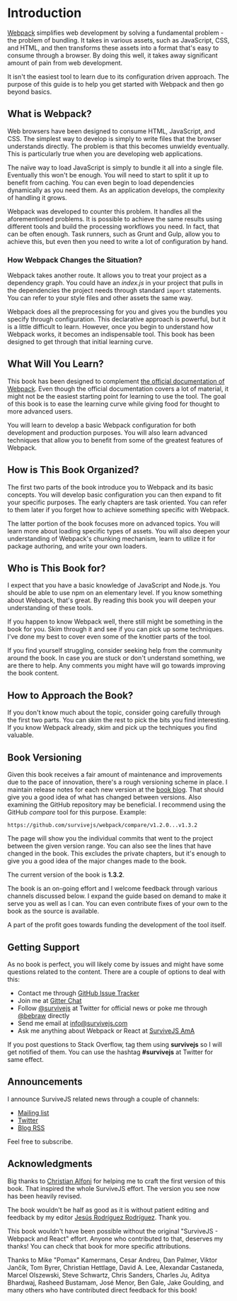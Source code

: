 # Introduction

[Webpack](https://webpack.github.io/) simplifies web development by solving a fundamental problem - the problem of bundling. It takes in various assets, such as JavaScript, CSS, and HTML, and then transforms these assets into a format that's easy to consume through a browser. By doing this well, it takes away significant amount of pain from web development.

It isn't the easiest tool to learn due to its configuration driven approach. The purpose of this guide is to help you get started with Webpack and then go beyond basics.

## What is Webpack?

Web browsers have been designed to consume HTML, JavaScript, and CSS. The simplest way to develop is simply to write files that the browser understands directly. The problem is that this becomes unwieldy eventually. This is particularly true when you are developing web applications.

The naïve way to load JavaScript is simply to bundle it all into a single file. Eventually this won't be enough. You will need to start to split it up to benefit from caching. You can even begin to load dependencies dynamically as you need them. As an application develops, the complexity of handling it grows.

Webpack was developed to counter this problem. It handles all the aforementioned problems. It is possible to achieve the same results using different tools and build the processing workflows you need. In fact, that can be often enough. Task runners, such as Grunt and Gulp, allow you to achieve this, but even then you need to write a lot of configuration by hand.

### How Webpack Changes the Situation?

Webpack takes another route. It allows you to treat your project as a dependency graph. You could have an *index.js* in your project that pulls in the dependencies the project needs through standard `import` statements. You can refer to your style files and other assets the same way.

Webpack does all the preprocessing for you and gives you the bundles you specify through configuration. This declarative approach is powerful, but it is a little difficult to learn. However, once you begin to understand how Webpack works, it becomes an indispensable tool. This book has been designed to get through that initial learning curve.

## What Will You Learn?

This book has been designed to complement [the official documentation of Webpack](https://webpack.github.io/docs/). Even though the official documentation covers a lot of material, it might not be the easiest starting point for learning to use the tool. The goal of this book is to ease the learning curve while giving food for thought to more advanced users.

You will learn to develop a basic Webpack configuration for both development and production purposes. You will also learn advanced techniques that allow you to benefit from some of the greatest features of Webpack.

## How is This Book Organized?

The first two parts of the book introduce you to Webpack and its basic concepts. You will develop basic configuration you can then expand to fit your specific purposes. The early chapters are task oriented. You can refer to them later if you forget how to achieve something specific with Webpack.

The latter portion of the book focuses more on advanced topics. You will learn more about loading specific types of assets. You will also deepen your understanding of Webpack's chunking mechanism, learn to utilize it for package authoring, and write your own loaders.

## Who is This Book for?

I expect that you have a basic knowledge of JavaScript and Node.js. You should be able to use npm on an elementary level. If you know something about Webpack, that's great. By reading this book you will deepen your understanding of these tools.

If you happen to know Webpack well, there still might be something in the book for you. Skim through it and see if you can pick up some techniques. I've done my best to cover even some of the knottier parts of the tool.

If you find yourself struggling, consider seeking help from the  community around the book. In case you are stuck or don't understand something, we are there to help. Any comments you might have will go towards improving the book content.

## How to Approach the Book?

If you don't know much about the topic, consider going carefully through the first two parts. You can skim the rest to pick the bits you find interesting. If you know Webpack already, skim and pick up the techniques you find valuable.

## Book Versioning

Given this book receives a fair amount of maintenance and improvements due to the pace of innovation, there's a rough versioning scheme in place. I maintain release notes for each new version at the [book blog](http://survivejs.com/blog/). That should give you a good idea of what has changed between versions. Also examining the GitHub repository may be beneficial. I recommend using the GitHub *compare* tool for this purpose. Example:

```
https://github.com/survivejs/webpack/compare/v1.2.0...v1.3.2
```

The page will show you the individual commits that went to the project between the given version range. You can also see the lines that have changed in the book. This excludes the private chapters, but it's enough to give you a good idea of the major changes made to the book.

The current version of the book is **1.3.2**.

The book is an on-going effort and I welcome feedback through various channels discussed below. I expand the guide based on demand to make it serve you as well as I can. You can even contribute fixes of your own to the book as the source is available.

A part of the profit goes towards funding the development of the tool itself.

## Getting Support

As no book is perfect, you will likely come by issues and might have some questions related to the content. There are a couple of options to deal with this:

* Contact me through [GitHub Issue Tracker](https://github.com/survivejs/webpack/issues)
* Join me at [Gitter Chat](https://gitter.im/survivejs/webpack)
* Follow [@survivejs](https://twitter.com/survivejs) at Twitter for official news or poke me through [@bebraw](https://twitter.com/bebraw) directly
* Send me email at [info@survivejs.com](mailto:info@survivejs.com)
* Ask me anything about Webpack or React at [SurviveJS AmA](https://github.com/survivejs/ama/issues)

If you post questions to Stack Overflow, tag them using **survivejs** so I will get notified of them. You can use the hashtag **#survivejs** at Twitter for same effect.

## Announcements

I announce SurviveJS related news through a couple of channels:

* [Mailing list](http://eepurl.com/bth1v5)
* [Twitter](https://twitter.com/survivejs)
* [Blog RSS](http://survivejs.com/atom.xml)

Feel free to subscribe.

## Acknowledgments

Big thanks to [Christian Alfoni](http://www.christianalfoni.com/) for helping me to craft the first version of this book. That inspired the whole SurviveJS effort. The version you see now has been heavily revised.

The book wouldn't be half as good as it is without patient editing and feedback by my editor [Jesús Rodríguez Rodríguez](https://github.com/Foxandxss). Thank you.

This book wouldn't have been possible without the original "SurviveJS - Webpack and React" effort. Anyone who contributed to that, deserves my thanks! You can check that book for more specific attributions.

Thanks to Mike "Pomax" Kamermans, Cesar Andreu, Dan Palmer, Viktor Jančík, Tom Byrer, Christian Hettlage, David A. Lee, Alexandar Castaneda, Marcel Olszewski, Steve Schwartz, Chris Sanders, Charles Ju, Aditya Bhardwaj, Rasheed Bustamam, José Menor, Ben Gale, Jake Goulding, and many others who have contributed direct feedback for this book!
